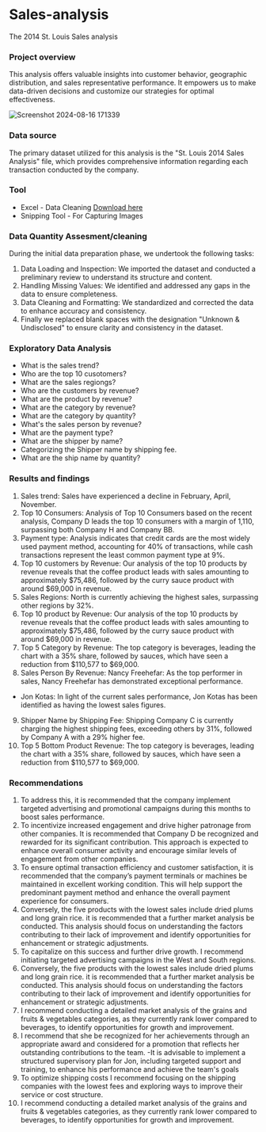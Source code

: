 # Sales-analysis
The 2014 St. Louis Sales analysis

### Project overview

This analysis offers valuable insights into customer behavior, geographic distribution, and sales representative performance. It empowers us to make data-driven decisions and customize our strategies for optimal effectiveness.

![Screenshot 2024-08-16 171339](https://github.com/user-attachments/assets/bac07d76-1bf2-4c9a-9566-0b711fba37f1)

### Data source

The primary dataset utilized for this analysis is the "St. Louis 2014 Sales Analysis" file, which provides comprehensive information regarding each transaction conducted by the company.

### Tool

- Excel - Data Cleaning [Download here](https://microsoft.com)
- Snipping Tool - For Capturing Images

### Data Quantity Assesment/cleaning

During the initial data preparation phase, we undertook the following tasks:
1. Data Loading and Inspection: We imported the dataset and conducted a preliminary review to understand its structure and content.
2. Handling Missing Values: We identified and addressed any gaps in the data to ensure completeness.
3. Data Cleaning and Formatting: We standardized and corrected the data to enhance accuracy and consistency.
4. Finally we replaced blank spaces with the designation "Unknown & Undisclosed" to ensure clarity and consistency in the dataset.

### Exploratory Data Analysis

- What is the sales trend?
- Who are the top 10 cusotomers?
- What are the sales regiongs?
- Who are the customers by revenue?
- What are the product by revenue?
- What are the category by revenue?
- What are the category by quantity?
- What's the sales person by revenue?
- What are the payment type?
- What are the shipper by name?
- Categorizing the Shipper name by shipping fee.
- What are the ship name by quantity?

### Results and findings

1. Sales trend: Sales have experienced a decline in February, April, November. 
2. Top 10 Consumers: Analysis of Top 10 Consumers based on the recent analysis, Company D leads the top 10 consumers with a margin of 1,110, surpassing both Company H and Company BB.
3. Payment type: Analysis indicates that credit cards are the most widely used payment method, accounting for 40% of transactions, while cash transactions represent the least common payment type at 9%.
4. Top 10 customers by Revenue: Our analysis of the top 10 products by revenue reveals that the coffee product leads with sales amounting to approximately $75,486, followed by the curry sauce product with around $69,000 in revenue.
5. Sales Regions: North is currently achieving the highest sales, surpassing other regions by 32%.
6. Top 10 product by Revenue: Our analysis of the top 10 products by revenue reveals that the coffee product leads with sales amounting to approximately $75,486, followed by the curry sauce product with around $69,000 in revenue.
7. Top 5 Category by Revenue: The top category is beverages, leading the chart with a 35% share, followed by sauces, which have seen a reduction from $110,577 to $69,000.
8. Sales Person By Revenue: Nancy Freehefar: As the top performer in sales, Nancy Freehefar has demonstrated exceptional performance.
- Jon Kotas: In light of the current sales performance, Jon Kotas has been identified as having the lowest sales figures.
9. Shipper Name by Shipping Fee: Shipping Company C is currently charging the highest shipping fees, exceeding others by 31%, followed by Company A with a 29% higher fee.
10. Top 5 Bottom Product Revenue: The top category is beverages, leading the chart with a 35% share, followed by sauces, which have seen a reduction from $110,577 to $69,000.

### Recommendations

1. To address this, it is recommended that the company implement targeted advertising and promotional campaigns during this months to boost sales performance.
2. To incentivize increased engagement and drive higher patronage from other companies. It is recommended that Company D be recognized and rewarded for its significant contribution. This approach is expected to enhance overall consumer activity and encourage similar levels of engagement from other companies.
3. To ensure optimal transaction efficiency and customer satisfaction, it is recommended that the company’s payment terminals or machines be maintained in excellent working condition. This will help support the predominant payment method and enhance the overall payment experience for consumers.
4. Conversely, the five products with the lowest sales include dried plums and long grain rice. it is recommended that a further market analysis be conducted. This analysis should focus on understanding the factors contributing to their lack of improvement and identify opportunities for enhancement or strategic adjustments.
5. To capitalize on this success and further drive growth. I recommend initiating targeted advertising campaigns in the West and South regions.
6. Conversely, the five products with the lowest sales include dried plums and long grain rice. it is recommended that a further market analysis be conducted. This analysis should focus on understanding the factors contributing to their lack of improvement and identify opportunities for enhancement or strategic adjustments.
7. I recommend conducting a detailed market analysis of the grains and fruits & vegetables categories, as they currently rank lower compared to beverages, to identify opportunities for growth and improvement.
8. I recommend that she be recognized for her achievements through an appropriate award and considered for a promotion that reflects her outstanding contributions to the team.
-It is advisable to implement a structured supervisory plan for Jon, including targeted support and training, to enhance his performance and achieve the team's goals
9. To optimize shipping costs I recommend focusing on the shipping companies with the lowest fees and exploring ways to improve their service or cost structure.
10. I recommend conducting a detailed market analysis of the grains and fruits & vegetables categories, as they currently rank lower compared to beverages, to identify opportunities for growth and improvement.


   








